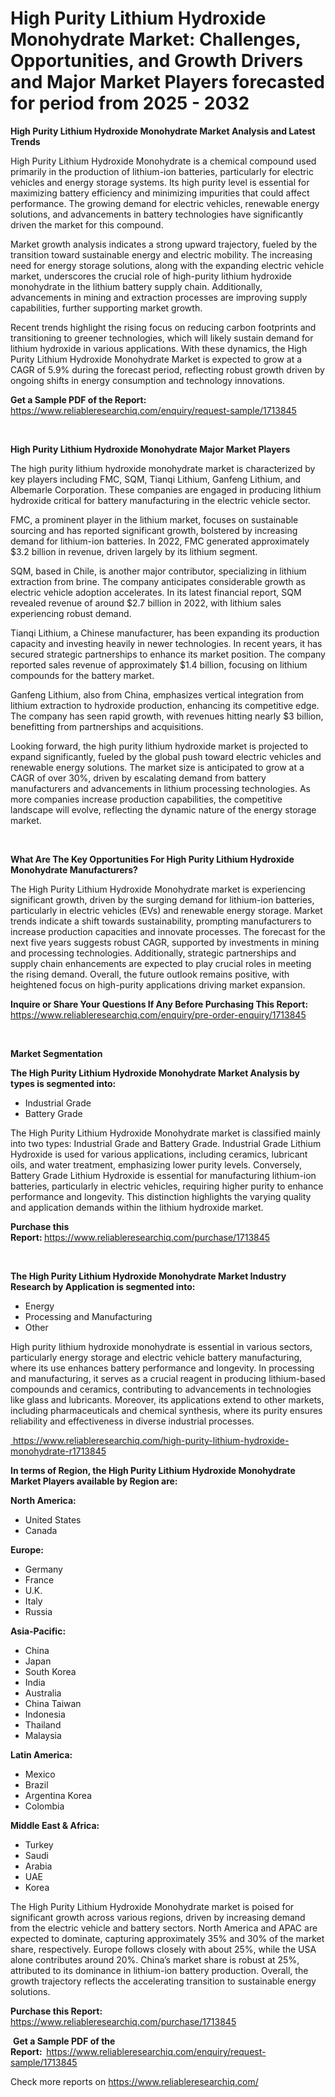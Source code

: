 <p><h1>High Purity Lithium Hydroxide Monohydrate Market: Challenges, Opportunities, and Growth Drivers and Major Market Players forecasted for period from 2025 - 2032</h1></p><p><strong>High Purity Lithium Hydroxide Monohydrate Market Analysis and Latest Trends</strong></p>
<p><p>High Purity Lithium Hydroxide Monohydrate is a chemical compound used primarily in the production of lithium-ion batteries, particularly for electric vehicles and energy storage systems. Its high purity level is essential for maximizing battery efficiency and minimizing impurities that could affect performance. The growing demand for electric vehicles, renewable energy solutions, and advancements in battery technologies have significantly driven the market for this compound.</p><p>Market growth analysis indicates a strong upward trajectory, fueled by the transition toward sustainable energy and electric mobility. The increasing need for energy storage solutions, along with the expanding electric vehicle market, underscores the crucial role of high-purity lithium hydroxide monohydrate in the lithium battery supply chain. Additionally, advancements in mining and extraction processes are improving supply capabilities, further supporting market growth.</p><p>Recent trends highlight the rising focus on reducing carbon footprints and transitioning to greener technologies, which will likely sustain demand for lithium hydroxide in various applications. With these dynamics, the High Purity Lithium Hydroxide Monohydrate Market is expected to grow at a CAGR of 5.9% during the forecast period, reflecting robust growth driven by ongoing shifts in energy consumption and technology innovations.</p></p>
<p><strong>Get a Sample PDF of the Report:&nbsp;</strong> <a href="https://www.reliableresearchiq.com/enquiry/request-sample/1713845?utm_campaign=1834&utm_medium=2&utm_source=Github&utm_content=ia&utm_term=11012025&utm_id=high-purity-lithium-hydroxide-monohydrate">https://www.reliableresearchiq.com/enquiry/request-sample/1713845</a></p>
<p>&nbsp;</p>
<p><strong>High Purity Lithium Hydroxide Monohydrate Major Market Players</strong></p>
<p><p>The high purity lithium hydroxide monohydrate market is characterized by key players including FMC, SQM, Tianqi Lithium, Ganfeng Lithium, and Albemarle Corporation. These companies are engaged in producing lithium hydroxide critical for battery manufacturing in the electric vehicle sector.</p><p>FMC, a prominent player in the lithium market, focuses on sustainable sourcing and has reported significant growth, bolstered by increasing demand for lithium-ion batteries. In 2022, FMC generated approximately $3.2 billion in revenue, driven largely by its lithium segment.</p><p>SQM, based in Chile, is another major contributor, specializing in lithium extraction from brine. The company anticipates considerable growth as electric vehicle adoption accelerates. In its latest financial report, SQM revealed revenue of around $2.7 billion in 2022, with lithium sales experiencing robust demand.</p><p>Tianqi Lithium, a Chinese manufacturer, has been expanding its production capacity and investing heavily in newer technologies. In recent years, it has secured strategic partnerships to enhance its market position. The company reported sales revenue of approximately $1.4 billion, focusing on lithium compounds for the battery market.</p><p>Ganfeng Lithium, also from China, emphasizes vertical integration from lithium extraction to hydroxide production, enhancing its competitive edge. The company has seen rapid growth, with revenues hitting nearly $3 billion, benefitting from partnerships and acquisitions.</p><p>Looking forward, the high purity lithium hydroxide market is projected to expand significantly, fueled by the global push toward electric vehicles and renewable energy solutions. The market size is anticipated to grow at a CAGR of over 30%, driven by escalating demand from battery manufacturers and advancements in lithium processing technologies. As more companies increase production capabilities, the competitive landscape will evolve, reflecting the dynamic nature of the energy storage market.</p></p>
<p>&nbsp;</p>
<p><strong>What Are The Key Opportunities For High Purity Lithium Hydroxide Monohydrate Manufacturers?</strong></p>
<p><p>The High Purity Lithium Hydroxide Monohydrate market is experiencing significant growth, driven by the surging demand for lithium-ion batteries, particularly in electric vehicles (EVs) and renewable energy storage. Market trends indicate a shift towards sustainability, prompting manufacturers to increase production capacities and innovate processes. The forecast for the next five years suggests robust CAGR, supported by investments in mining and processing technologies. Additionally, strategic partnerships and supply chain enhancements are expected to play crucial roles in meeting the rising demand. Overall, the future outlook remains positive, with heightened focus on high-purity applications driving market expansion.</p></p>
<p><strong>Inquire or Share Your Questions If Any Before Purchasing This Report:</strong> <a href="https://www.reliableresearchiq.com/enquiry/pre-order-enquiry/1713845?utm_campaign=1834&utm_medium=2&utm_source=Github&utm_content=ia&utm_term=11012025&utm_id=high-purity-lithium-hydroxide-monohydrate">https://www.reliableresearchiq.com/enquiry/pre-order-enquiry/1713845</a></p>
<p>&nbsp;</p>
<p><strong>Market Segmentation</strong></p>
<p><strong>The High Purity Lithium Hydroxide Monohydrate Market Analysis by types is segmented into:</strong></p>
<p><ul><li>Industrial Grade</li><li>Battery Grade</li></ul></p>
<p><p>The High Purity Lithium Hydroxide Monohydrate market is classified mainly into two types: Industrial Grade and Battery Grade. Industrial Grade Lithium Hydroxide is used for various applications, including ceramics, lubricant oils, and water treatment, emphasizing lower purity levels. Conversely, Battery Grade Lithium Hydroxide is essential for manufacturing lithium-ion batteries, particularly in electric vehicles, requiring higher purity to enhance performance and longevity. This distinction highlights the varying quality and application demands within the lithium hydroxide market.</p></p>
<p><strong>Purchase this Report:&nbsp;</strong><a href="https://www.reliableresearchiq.com/purchase/1713845?utm_campaign=1834&utm_medium=2&utm_source=Github&utm_content=ia&utm_term=11012025&utm_id=high-purity-lithium-hydroxide-monohydrate">https://www.reliableresearchiq.com/purchase/1713845</a></p>
<p>&nbsp;</p>
<p><strong>The High Purity Lithium Hydroxide Monohydrate Market Industry Research by Application is segmented into:</strong></p>
<p><ul><li>Energy</li><li>Processing and Manufacturing</li><li>Other</li></ul></p>
<p><p>High purity lithium hydroxide monohydrate is essential in various sectors, particularly energy storage and electric vehicle battery manufacturing, where its use enhances battery performance and longevity. In processing and manufacturing, it serves as a crucial reagent in producing lithium-based compounds and ceramics, contributing to advancements in technologies like glass and lubricants. Moreover, its applications extend to other markets, including pharmaceuticals and chemical synthesis, where its purity ensures reliability and effectiveness in diverse industrial processes.</p></p>
<p><a href="https://www.reliableresearchiq.com/high-purity-lithium-hydroxide-monohydrate-r1713845?utm_campaign=1834&utm_medium=2&utm_source=Github&utm_content=ia&utm_term=11012025&utm_id=high-purity-lithium-hydroxide-monohydrate">&nbsp;https://www.reliableresearchiq.com/high-purity-lithium-hydroxide-monohydrate-r1713845</a></p>
<p><strong>In terms of Region, the High Purity Lithium Hydroxide Monohydrate Market Players available by Region are:</strong></p>
<p>
    <p> <strong> North America: </strong>
        <ul>
            <li>United States</li>
            <li>Canada</li>
        </ul>
        </p> 
    <p> <strong> Europe: </strong>
        <ul>
            <li>Germany</li>
            <li>France</li>
            <li>U.K.</li>
            <li>Italy</li>
            <li>Russia</li>
        </ul>
        </p> 
    <p> <strong> Asia-Pacific: </strong>
        <ul>
            <li>China</li>
            <li>Japan</li>
            <li>South Korea</li>
            <li>India</li>
            <li>Australia</li>
            <li>China Taiwan</li>
            <li>Indonesia</li>
            <li>Thailand</li>
            <li>Malaysia</li>
        </ul>
        </p> 
    <p> <strong> Latin America: </strong>
        <ul>
            <li>Mexico</li>
            <li>Brazil</li>
            <li>Argentina Korea</li>
            <li>Colombia</li>
        </ul>
        </p> 
    <p> <strong> Middle East & Africa: </strong>
        <ul>
            <li>Turkey</li>
            <li>Saudi</li>
            <li>Arabia</li>
            <li>UAE</li>
            <li>Korea</li>
        </ul>
    </p>
    </p>
<p><p>The High Purity Lithium Hydroxide Monohydrate market is poised for significant growth across various regions, driven by increasing demand from the electric vehicle and battery sectors. North America and APAC are expected to dominate, capturing approximately 35% and 30% of the market share, respectively. Europe follows closely with about 25%, while the USA alone contributes around 20%. China’s market share is robust at 25%, attributed to its dominance in lithium-ion battery production. Overall, the growth trajectory reflects the accelerating transition to sustainable energy solutions.</p></p>
<p><strong>Purchase this Report: </strong><a href="https://www.reliableresearchiq.com/purchase/1713845?utm_campaign=1834&utm_medium=2&utm_source=Github&utm_content=ia&utm_term=11012025&utm_id=high-purity-lithium-hydroxide-monohydrate">https://www.reliableresearchiq.com/purchase/1713845</a></p>
<p>&nbsp;<strong>Get a Sample PDF of the Report:&nbsp;&nbsp;</strong><a href="https://www.reliableresearchiq.com/enquiry/request-sample/1713845?utm_campaign=1834&utm_medium=2&utm_source=Github&utm_content=ia&utm_term=11012025&utm_id=high-purity-lithium-hydroxide-monohydrate">https://www.reliableresearchiq.com/enquiry/request-sample/1713845</a></p>
<p><strong></strong></p>
<p>Check more reports on <a href="https://www.reliableresearchiq.com/?utm_campaign=1834&utm_medium=2&utm_source=Github&utm_content=ia&utm_term=11012025&utm_id=high-purity-lithium-hydroxide-monohydrate">https://www.reliableresearchiq.com/</a></p>